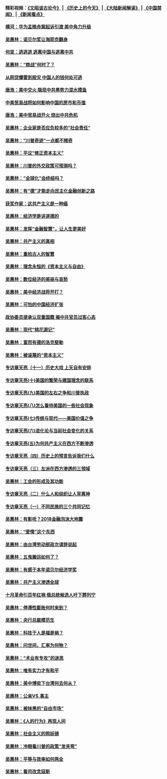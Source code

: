 #### 精彩视频：[《文昭谈古论今》](http://45.32.25.56/wenzhao) | [《历史上的今天》](http://45.32.25.56/today-in-history) | [《大陆新闻解读》](http://45.32.25.56/ntdtv-comedy) | [《中国禁闻》](http://45.32.25.56/ntdtv-news) | [《新闻看点》](http://45.32.25.56/news-insight) 

 #### [横河：华为孟晚舟案起诉引渡 美中角力升级](../pages/nsc423/n11027230.md?t=02090031) 

#### [吴惠林：诺贝尔奖让海耶克翻身](../pages/nsc423/n10890049.md?t=02090031) 

#### [何坚：逃逃逃 逃离中国与逃离中共](../pages/nsc423/n10592891.md?t=02090031) 

#### [吴惠林：“商战”何时了？](../pages/nsc423/n10573558.md?t=02090031) 

#### [从网贷爆雷到股灾 中国人的钱何处可逃](../pages/nsc423/n10572800.md?t=02090031) 

#### [唐浩：美中交火 隐现中共黑势力混水摸鱼](../pages/nsc423/n10544040.md?t=02090031) 

#### [中美贸易战将如何影响中国的房市和币值](../pages/nsc423/n10543697.md?t=02090031) 

#### [唐浩：美中贸易战开火 烧出中共危机](../pages/nsc423/n10540126.md?t=02090031) 

#### [吴惠林：企业家是否应负较多的“社会责任”](../pages/nsc423/n10535022.md?t=02090031) 

#### [吴惠林：“川普奇迹”一点都不稀奇](../pages/nsc423/n10512808.md?t=02090031) 

#### [吴惠林：平议“修正资本主义”](../pages/nsc423/n10495724.md?t=02090031) 

#### [吴惠林：川普的外交政策可预测吗？](../pages/nsc423/n10462387.md?t=02090031) 

#### [吴惠林：“全球化”会终结吗？](../pages/nsc423/n10452838.md?t=02090031) 

#### [吴惠林：有“德”才能走向民主化金融创新之路](../pages/nsc423/n10432292.md?t=02090031) 

#### [获奖作家：这共产主义是一种癌](../pages/nsc423/n10431541.md?t=02090031) 

#### [吴惠林：经济学是讲道德的](../pages/nsc423/n10398014.md?t=02090031) 

#### [吴惠林：发挥“金融智慧”，让人生更美好](../pages/nsc423/n10375019.md?t=02090031) 

#### [吴惠林：共产主义的真相](../pages/nsc423/n10351394.md?t=02090031) 

#### [吴惠林：重拾古人的智慧](../pages/nsc423/n10337691.md?t=02090031) 

#### [吴惠林：理念永恒的《资本主义与自由》](../pages/nsc423/n10316274.md?t=02090031) 

#### [吴惠林：数位经济的美丽与哀愁](../pages/nsc423/n10292946.md?t=02090031) 

#### [吴惠林：美中经济战将开打？](../pages/nsc423/n10258825.md?t=02090031) 

#### [吴惠林：可怕的中国经济扩张](../pages/nsc423/n10219147.md?t=02090031) 

#### [政协委员提承认双重国籍 揭中共官员过客心态](../pages/nsc423/n10208809.md?t=02090031) 

#### [吴惠林：现代“桃花源记”](../pages/nsc423/n10185234.md?t=02090031) 

#### [吴惠林：富而有德的洛克斐勒](../pages/nsc423/n10142264.md?t=02090031) 

#### [吴惠林：被诬蔑的“资本主义”](../pages/nsc423/n10124816.md?t=02090031) 

#### [专访章天亮（十一）历史大戏 上天自有安排](../pages/nsc423/n10094905.md?t=02090031) 

#### [专访章天亮(十)美国的繁荣与建国理念的联系](../pages/nsc423/n10094899.md?t=02090031) 

#### [专访章天亮(九)美国的左右之争和川普执政](../pages/nsc423/n10094889.md?t=02090031) 

#### [专访章天亮(八)怎么看待美国的一些社会现象](../pages/nsc423/n10094857.md?t=02090031) 

#### [专访章天亮(七)传统与现代——美国价值之争](../pages/nsc423/n10093140.md?t=02090031) 

#### [专访章天亮(六)进化论与当前社会变化的关系](../pages/nsc423/n10092036.md?t=02090031) 

#### [专访章天亮(五)为何共产主义在西方不断渗透](../pages/nsc423/n10083620.md?t=02090031) 

#### [专访章天亮（四）历史上的预言告诉我们什么](../pages/nsc423/n10083606.md?t=02090031) 

#### [专访章天亮（三）左派在西方渗透的三领域](../pages/nsc423/n10081115.md?t=02090031) 

#### [吴惠林：工会的形成及其功能](../pages/nsc423/n10080633.md?t=02090031) 

#### [专访章天亮（二）什么人和组织让人背离神](../pages/nsc423/n10076637.md?t=02090031) 

#### [专访章天亮（一）不同民族的三个共同记忆](../pages/nsc423/n10074188.md?t=02090031) 

#### [吴惠林：有影呒？2018金融泡沫大地震](../pages/nsc423/n10040534.md?t=02090031) 

#### [吴惠林：“爱情”这个东西](../pages/nsc423/n10019423.md?t=02090031) 

#### [吴惠林：由台湾劳动部政次请辞说起](../pages/nsc423/n9979679.md?t=02090031) 

#### [吴惠林：五鬼搬运如何了？](../pages/nsc423/n9925338.md?t=02090031) 

#### [吴惠林：有感于本年诺贝尔经济学奖](../pages/nsc423/n9871883.md?t=02090031) 

#### [吴惠林：共产主义渗透全球](../pages/nsc423/n9812748.md?t=02090031) 

#### [十月革命引百年红祸 俄总统候选人吁下葬列宁](../pages/nsc423/n9810182.md?t=02090031) 

#### [吴惠林：停滞性膨胀何时来到？](../pages/nsc423/n9764136.md?t=02090031) 

#### [吴惠林：央行总裁模范生](../pages/nsc423/n9728134.md?t=02090031) 

#### [吴惠林：科技于人是福是祸？](../pages/nsc423/n9672982.md?t=02090031) 

#### [吴惠林：问世间，汇率为何物？](../pages/nsc423/n9621788.md?t=02090031) 

#### [吴惠林：“术业有专攻”的迷思](../pages/nsc423/n9580363.md?t=02090031) 

#### [吴惠林：唯有实力才有和平](../pages/nsc423/n9529599.md?t=02090031) 

#### [吴惠林：美中博奕下台湾何去何从？](../pages/nsc423/n9483598.md?t=02090031) 

#### [吴惠林：公亲VS.事主](../pages/nsc423/n9425637.md?t=02090031) 

#### [吴惠林：被抹黑的“自由市场”](../pages/nsc423/n9351545.md?t=02090031) 

#### [吴惠林：《人的行为》再现人间](../pages/nsc423/n9296339.md?t=02090031) 

#### [吴惠林：社会主义的照妖镜](../pages/nsc423/n9243460.md?t=02090031) 

#### [吴惠林：冷眼看川普的政策“发夹弯”](../pages/nsc423/n9120684.md?t=02090031) 

#### [吴惠林：平等与效率如何两全](../pages/nsc423/n9075430.md?t=02090031) 

#### [吴惠林：看司改念寇斯](../pages/nsc423/n9024915.md?t=02090031) 

